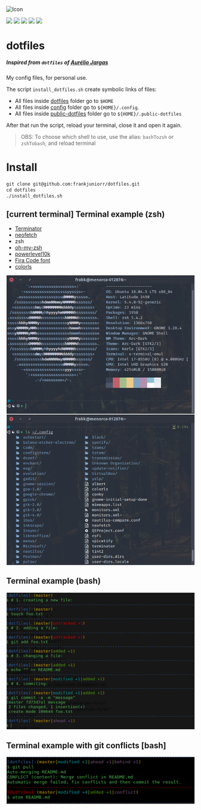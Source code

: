 <img alt="Icon" src="https://dotfiles.github.io/images/dotfiles-logo.png?raw=true" align="middle" height="114" width="400">

![](https://img.shields.io/badge/-Linux-000000.svg?style=for-the-badge&logo=Linux&logoColor=white)
![](https://img.shields.io/badge/-ubuntu_22.04-2C001E.svg?style=for-the-badge&logo=ubuntu&logoColor=white)
![](https://img.shields.io/badge/-KDE-212121.svg?style=for-the-badge&logo=kde&logoColor=white)
![](https://img.shields.io/badge/-ZSH-3E2723.svg?style=for-the-badge&logo=gnu-bash&logoColor=white)
![](https://img.shields.io/badge/-Vim-004D40.svg?style=for-the-badge&logo=vim&logoColor=white)

# dotfiles

##### Inspired from `dotfiles` of [Aurélio Jargas](https://github.com/aureliojargas/dotfiles)

My config files, for personal use.

The script `install_dotfiles.sh` create symbolic links of files:
- All files inside [dotfiles](https://github.com/linux-ricing-project/dotfiles/tree/custom-shell/dotfiles) folder go to `$HOME`
- All files inside [config](https://github.com/linux-ricing-project/dotfiles/tree/custom-shell/config) folder go to `${HOME}/.config`.
- All files inside [public-dotfiles](https://github.com/linux-ricing-project/dotfiles/tree/master/public-dotfiles) folder go to `${HOME}/.public-dotfiles`

After that run the script, reload your terminal, close it and open it again.

> OBS: To choose which shell to use, use the alias: `bashTozsh` or `zshTobash`, and reload terminal

# Install
```shell
git clone git@github.com:frankjuniorr/dotfiles.git
cd dotfiles
./install_dotfiles.sh
```

## [current terminal] Terminal example (zsh)

- [Terminator](https://terminator-gtk3.readthedocs.io/en/latest/#)
- [neofetch](https://github.com/dylanaraps/neofetch)
- zsh
- [oh-my-zsh](https://github.com/ohmyzsh/ohmyzsh)
- [powerlevel10k](https://github.com/romkatv/powerlevel10k)
- [Fira Code font](https://github.com/ryanoasis/nerd-fonts/tree/master/patched-fonts/FiraCode)
- [colorls](https://github.com/athityakumar/colorls)

<img alt="Icon" src="screenshots/terminal_example.png?raw=true" align="center" hspace="1" vspace="1">
<img alt="Icon" src="screenshots/terminal_example2.png?raw=true" align="center" hspace="1" vspace="1">

## Terminal example (bash)

<img alt="Icon" src="screenshots/prompt_example.png?raw=true" align="center" hspace="1" vspace="1">

## Terminal example with git conflicts [bash]

<img alt="Icon" src="screenshots/conflict_example.png?raw=true" align="center" hspace="1" vspace="1">


